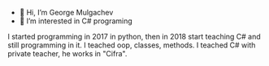 - 👋 Hi, I’m George Mulgachev
- 👀 I’m interested in C# programing

I started programming in 2017 in python, then in 2018 start teaching C# and still programming in it. I teached oop, classes, methods. I teached C# with private teacher, he works in "Cifra".

